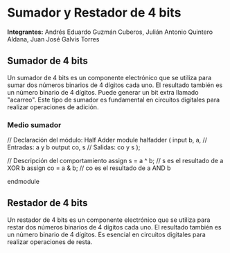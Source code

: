 # Sumador y Restador de 4 bits
**Integrantes:** Andrés Eduardo Guzmán Cuberos, Julián Antonio Quintero Aldana, Juan José Galvis Torres
## Sumador de 4 bits
Un sumador de 4 bits es un componente electrónico que se utiliza para sumar dos números binarios de 4 dígitos cada uno. El resultado también es un número binario de 4 dígitos. Puede generar un bit extra llamado "acarreo". Este tipo de sumador es fundamental en circuitos digitales para realizar operaciones de adición.
### Medio sumador

// Declaración del módulo: Half Adder
module halfadder (
  input b, a,    // Entradas: a y b
  output co, s   // Salidas: co y s
);

// Descripción del comportamiento
assign s = a ^ b; // s es el resultado de a XOR b
assign co = a & b; // co es el resultado de a AND b

endmodule


## Restador de 4 bits
Un restador de 4 bits es un componente electrónico que se utiliza para restar dos números binarios de 4 dígitos cada uno. El resultado también es un número binario de 4 dígitos. Es esencial en circuitos digitales para realizar operaciones de resta.
